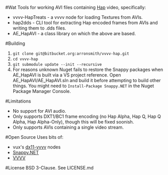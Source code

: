 #Wat
Tools for working AVI files containing [Hap](https://github.com/Vidvox/hap) video, specifically:
* vvvv-HapTreats - a vvvv node for loading Textures from AVIs.
* hap2dds - CLI tool for extracting Hap encoded frames from AVIs and writing them to .dds files.
* AE_HapAVI - a class library on which the above are based.

#Building
1. `git clone git@bitbucket.org:arronsmith/vvvv-hap.git`
2. `cd vvvv-hap`
3. `git submodule update --init --recursive`
4. For reasons unknown Nuget fails to restore the Snappy packages when AE_HapAVI is built via a VS project reference. Open AE_HapAVI/AE_HapAVI.sln and build it before attempting to build other things. You might need to `Install-Package Snappy.NET` in the Nuget Package Manager Console.

#Limitations
* No support for AVI audio.
* Only supports DXT1/BC1 frame encoding (no Hap Alpha, Hap Q, Hap Q Alpha, Hap Alpha-Only), though this will be fixed soonish.
* Only supports AVIs containing a single video stream.

#Open Source
Uses bits of:
* vux's [dx11-vvvv](https://github.com/mrvux/dx11-vvvv) nodes 
* [Snappy.NET](https://snappy.angeloflogic.com/)
* [VVVV](https://www.nuget.org/profiles/vvvv)

#License
BSD 3-Clause. See LICENSE.md